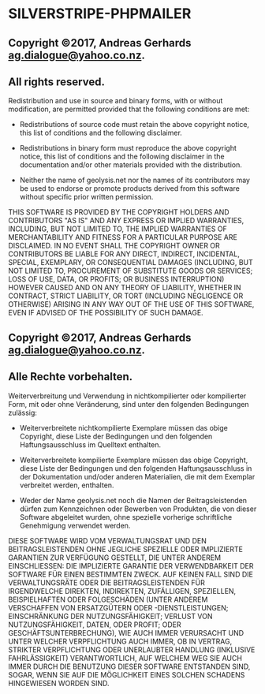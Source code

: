 SILVERSTRIPE-PHPMAILER
======================

Copyright ©2017, Andreas Gerhards <ag.dialogue@yahoo.co.nz>.  
--------------------------------------------------------------
All rights reserved.
--------------------

Redistribution and use in source and binary forms, with or without modification, are permitted
provided that the following conditions are met:

+ Redistributions of source code must retain the above copyright notice, this list of conditions and 
  the following disclaimer.

+ Redistributions in binary form must reproduce the above copyright notice, this list of conditions 
  and the following disclaimer in the documentation and/or other materials provided with the 
  distribution.

+ Neither the name of geolysis.net nor the names of its contributors may be used to endorse or 
  promote products derived from this software without specific prior written permission.

THIS SOFTWARE IS PROVIDED BY THE COPYRIGHT HOLDERS AND CONTRIBUTORS "AS IS" AND ANY EXPRESS OR 
IMPLIED WARRANTIES, INCLUDING, BUT NOT LIMITED TO, THE IMPLIED WARRANTIES OF MERCHANTABILITY AND 
FITNESS FOR A PARTICULAR PURPOSE ARE DISCLAIMED. IN NO EVENT SHALL THE COPYRIGHT OWNER OR 
CONTRIBUTORS BE LIABLE FOR ANY DIRECT, INDIRECT, INCIDENTAL, SPECIAL, EXEMPLARY, OR CONSEQUENTIAL 
DAMAGES (INCLUDING, BUT NOT LIMITED TO, PROCUREMENT OF SUBSTITUTE GOODS OR SERVICES; LOSS OF USE, 
DATA, OR PROFITS; OR BUSINESS INTERRUPTION) HOWEVER CAUSED AND ON ANY THEORY OF LIABILITY, WHETHER 
IN CONTRACT, STRICT LIABILITY, OR TORT (INCLUDING NEGLIGENCE OR OTHERWISE) ARISING IN ANY WAY OUT OF
THE USE OF THIS SOFTWARE, EVEN IF ADVISED OF THE POSSIBILITY OF SUCH DAMAGE.


Copyright ©2017, Andreas Gerhards <ag.dialogue@yahoo.co.nz>.  
--------------------------------------------------------------
Alle Rechte vorbehalten.
------------------------

Weiterverbreitung und Verwendung in nichtkompilierter oder kompilierter Form, mit oder ohne 
Veränderung, sind unter den folgenden Bedingungen zulässig:

+ Weiterverbreitete nichtkompilierte Exemplare müssen das obige Copyright, diese Liste der 
  Bedingungen und den folgenden Haftungsausschluss im Quelltext enthalten.

+ Weiterverbreitete kompilierte Exemplare müssen das obige Copyright, diese Liste der Bedingungen 
  und den folgenden Haftungsausschluss in der Dokumentation und/oder anderen Materialien, die mit 
  dem Exemplar verbreitet werden, enthalten.

+ Weder der Name geolysis.net noch die Namen der Beitragsleistenden dürfen zum Kennzeichnen oder 
  Bewerben von Produkten, die von dieser Software abgeleitet wurden, ohne spezielle vorherige 
  schriftliche Genehmigung verwendet werden.

DIESE SOFTWARE WIRD VOM VERWALTUNGSRAT UND DEN BEITRAGSLEISTENDEN OHNE JEGLICHE SPEZIELLE ODER 
IMPLIZIERTE GARANTIEN ZUR VERFÜGUNG GESTELLT, DIE UNTER ANDEREM EINSCHLIESSEN: DIE IMPLIZIERTE 
GARANTIE DER VERWENDBARKEIT DER SOFTWARE FÜR EINEN BESTIMMTEN ZWECK. AUF KEINEN FALL SIND DIE 
VERWALTUNGSRÄTE ODER DIE BEITRAGSLEISTENDEN FÜR IRGENDWELCHE DIREKTEN, INDIREKTEN, ZUFÄLLIGEN, 
SPEZIELLEN, BEISPIELHAFTEN ODER FOLGESCHÄDEN (UNTER ANDEREM VERSCHAFFEN VON ERSATZGÜTERN ODER 
-DIENSTLEISTUNGEN; EINSCHRÄNKUNG DER NUTZUNGSFÄHIGKEIT; VERLUST VON NUTZUNGSFÄHIGKEIT, DATEN, ODER 
PROFIT; ODER GESCHÄFTSUNTERBRECHUNG), WIE AUCH IMMER VERURSACHT UND UNTER WELCHER VERPFLICHTUNG 
AUCH IMMER, OB IN VERTRAG, STRIKTER VERPFLICHTUNG ODER UNERLAUBTER HANDLUNG (INKLUSIVE  
FAHRLÄSSIGKEIT) VERANTWORTLICH, AUF WELCHEM WEG SIE AUCH IMMER DURCH DIE BENUTZUNG DIESER SOFTWARE 
ENTSTANDEN SIND, SOGAR, WENN SIE AUF DIE MÖGLICHKEIT EINES SOLCHEN SCHADENS HINGEWIESEN WORDEN SIND.
